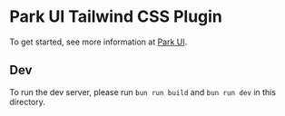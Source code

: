 # Park UI Tailwind CSS Plugin

To get started, see more information at [Park UI](https://park-ui.com/docs/tailwind/overview/getting-started/).

## Dev

To run the dev server, please run `bun run build` and `bun run dev` in this directory.
